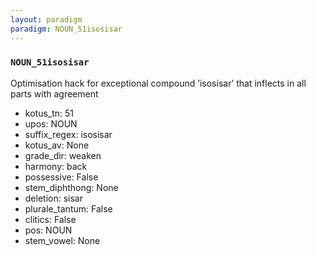 ```yaml
---
layout: paradigm
paradigm: NOUN_51isosisar
---
```

### ` NOUN_51isosisar `

Optimisation hack for exceptional compound ’isosisar’ that inflects in all parts with agreement
* kotus_tn: 51
* upos: NOUN
* suffix_regex: isosisar
* kotus_av: None
* grade_dir: weaken
* harmony: back
* possessive: False
* stem_diphthong: None
* deletion: sisar
* plurale_tantum: False
* clitics: False
* pos: NOUN
* stem_vowel: None

